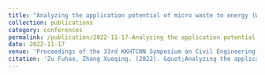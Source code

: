 ```yaml
---
title: "Analyzing the application potential of micro waste to energy (WtE) incinerators in the urban environment in the context of Hong Kong"
collection: publications
category: conferences
permalink: /publication/2022-11-17-Analyzing the application potential of micro waste to energy (WtE) incinerators in the urban environment in the context of Hong Kong
date: 2022-11-17
venue: 'Proceedings of the 33rd KKHTCNN Symposium on Civil Engineering, Singapore, 17-19 November 2022'
citation: 'Zu Fuhao, Zhang Xueqing. (2022). &quot;Analyzing the application potential of micro waste to energy (WtE) incinerators in the urban environment in the context of Hong Kong.&quot; <i>Proceedings of the 33rd KKHTCNN Symposium on Civil Engineering, Singapore, 17-19 November 2022</i>.'
---
```

